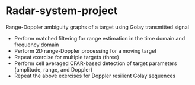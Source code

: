 # Radar-system-project
Range-Doppler ambiguity graphs of a target using Golay transmitted signal
- Perform matched filtering for range estimation in the time domain and frequency
domain
- Perform 2D range-Doppler processing for a moving target
- Repeat exercise for multiple targets (three)
- Perform cell averaged CFAR-based detection of target parameters (amplitude,
range, and Doppler)
- Repeat the above exercises for Doppler resilient Golay sequences
